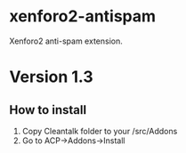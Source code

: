 # xenforo2-antispam
Xenforo2 anti-spam extension.
# Version 1.3

## How to install

1) Copy Cleantalk folder to your <xenforo root directory>/src/Addons
2) Go to ACP->Addons->Install